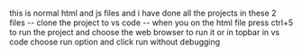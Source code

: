 this is normal html and js files and i have done all the projects in these 2 files
-- clone the project to vs code
-- when you on the html file press ctrl+5 to run the project and choose the web browser to run it or in topbar in vs code choose run option and click run without debugging

